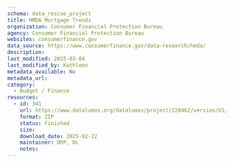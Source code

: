 ```yaml
---
schema: data_rescue_project 
title: HMDA Mortgage Trends
organization: Consumer Financial Protection Bureau
agency: Consumer Financial Protection Bureau
websites: consumerfinance.gov
data_source: https://www.consumerfinance.gov/data-research/hmda/
description: 
last_modified: 2025-03-04
last_modified_by: Kathleen
metadata_available: No
metadata_url: 
category:
  - Budget / Finance
resources:
  - id: 341
    url: https://www.datalumos.org/datalumos/project/220462/version/V1/view
    format: ZIP
    status: Finished
    size: 
    download_date: 2025-02-22
    maintainer: DRP, DL
    notes: 
---
```

